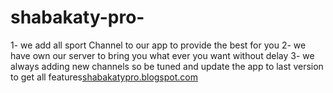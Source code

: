 # shabakaty-pro-
   1- we add all sport Channel to our app to provide the best for you  2- we have own our server to bring you what ever you want without delay  3- we always adding new channels so be tuned and update the app to last version to get all features[shabakatypro.blogspot.com](url)
